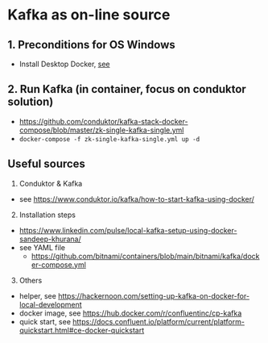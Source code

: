 # Kafka as on-line source

## 1. Preconditions for OS Windows

 - Install Desktop Docker, [see](./desktopdocker.md)

## 2. Run Kafka (in container, focus on conduktor solution)
 - https://github.com/conduktor/kafka-stack-docker-compose/blob/master/zk-single-kafka-single.yml
 - `docker-compose -f zk-single-kafka-single.yml up -d`

## Useful sources

1. Conduktor & Kafka
 - see https://www.conduktor.io/kafka/how-to-start-kafka-using-docker/

2. Installation steps
 - https://www.linkedin.com/pulse/local-kafka-setup-using-docker-sandeep-khurana/
 - see YAML file
    - https://github.com/bitnami/containers/blob/main/bitnami/kafka/docker-compose.yml

3. Others
 - helper, see https://hackernoon.com/setting-up-kafka-on-docker-for-local-development
 - docker image, see https://hub.docker.com/r/confluentinc/cp-kafka
 - quick start, see https://docs.confluent.io/platform/current/platform-quickstart.html#ce-docker-quickstart
